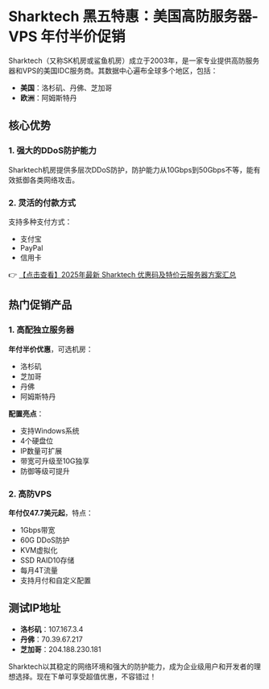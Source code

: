 # Sharktech 黑五特惠：美国高防服务器-VPS 年付半价促销

Sharktech（又称SK机房或鲨鱼机房）成立于2003年，是一家专业提供高防服务器和VPS的美国IDC服务商。其数据中心遍布全球多个地区，包括：

- **美国**：洛杉矶、丹佛、芝加哥
- **欧洲**：阿姆斯特丹

## 核心优势

### 1. 强大的DDoS防护能力
Sharktech机房提供多层次DDoS防护，防护能力从10Gbps到50Gbps不等，能有效抵御各类网络攻击。

### 2. 灵活的付款方式
支持多种支付方式：
- 支付宝
- PayPal
- 信用卡

👉 [【点击查看】2025年最新 Sharktech 优惠码及特价云服务器方案汇总](https://bit.ly/Sharktech)

## 热门促销产品

### 1. 高配独立服务器
**年付半价优惠**，可选机房：
- 洛杉矶
- 芝加哥
- 丹佛
- 阿姆斯特丹

**配置亮点**：
- 支持Windows系统
- 4个硬盘位
- IP数量可扩展
- 带宽可升级至10G独享
- 防御等级可提升

### 2. 高防VPS
**年付仅47.7美元起**，特点：
- 1Gbps带宽
- 60G DDoS防护
- KVM虚拟化
- SSD RAID10存储
- 每月4T流量
- 支持月付和自定义配置

## 测试IP地址
- **洛杉矶**：107.167.3.4
- **丹佛**：70.39.67.217
- **芝加哥**：204.188.230.181

Sharktech以其稳定的网络环境和强大的防护能力，成为企业级用户和开发者的理想选择。现在下单可享受超值优惠，不容错过！